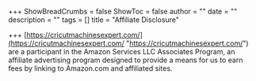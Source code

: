 +++
ShowBreadCrumbs = false
ShowToc = false
author = ""
date = ""
description = ""
tags = []
title = "Affiliate Disclosure"

+++
[https://cricutmachinesexpert.com/](https://cricutmachinesexpert.com/ "https://cricutmachinesexpert.com/") are a participant in the Amazon Services LLC Associates Program, an affiliate advertising program designed to provide a means for us to earn fees by linking to Amazon.com and affiliated sites.
